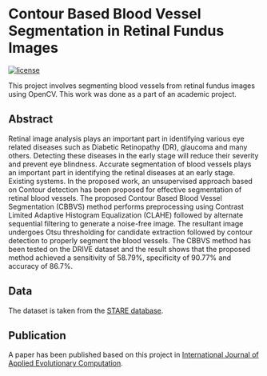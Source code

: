 # Contour Based Blood Vessel Segmentation in Retinal Fundus Images
[![license](https://img.shields.io/github/license/DAVFoundation/captain-n3m0.svg?style=flat-square)](https://github.com/sachinmb27/Contour-Based-Blood-Vessel-Segmentation-in-Retinal-Fundus-Images/blob/main/LICENSE)

This project involves segmenting blood vessels from retinal fundus images using OpenCV. This work was done as a part of an academic project.

## Abstract
Retinal image analysis plays an important part in identifying various eye related diseases such as Diabetic Retinopathy (DR), glaucoma and many others. Detecting these diseases in the early stage will reduce their severity and prevent eye blindness. Accurate segmentation of blood vessels plays an important part in identifying the retinal diseases at an early stage. Existing systems. In the proposed work, an unsupervised approach based on Contour detection has been proposed for effective segmentation of retinal blood vessels. The proposed Contour Based Blood Vessel Segmentation (CBBVS) method performs preprocessing using Contrast Limited Adaptive Histogram Equalization (CLAHE) followed by alternate sequential filtering to generate a noise-free image. The resultant image undergoes Otsu thresholding for candidate extraction followed by contour detection to properly segment the blood vessels. The CBBVS method has been tested on the DRIVE dataset and
the result shows that the proposed method achieved a sensitivity of 58.79%, specificity of 90.77% and accuracy of 86.7%.

## Data
The dataset is taken from the [STARE database](https://cecas.clemson.edu/~ahoover/stare/).

## Publication
A paper has been published based on this project in [International Journal of Applied Evolutionary Computation](https://www.igi-global.com/gateway/article/214896).
